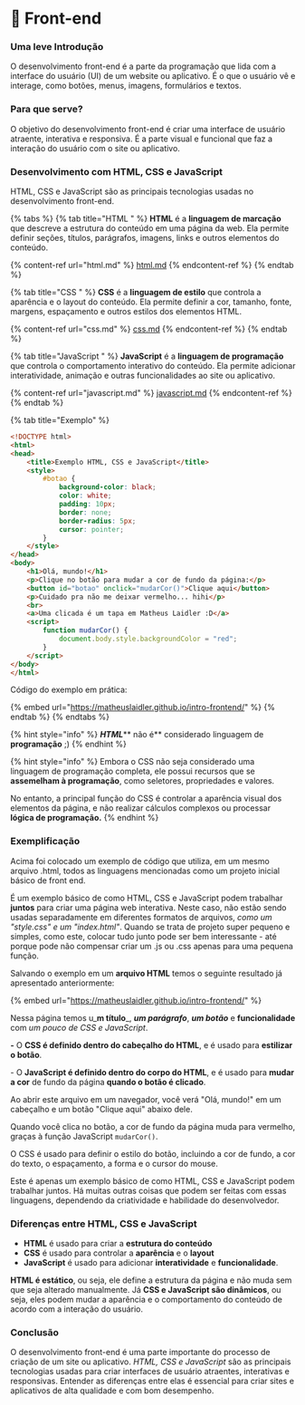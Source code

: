 # 🎨 Front-end

### Uma leve Introdução

O desenvolvimento front-end é a parte da programação que lida com a interface do usuário (UI) de um website ou aplicativo. É o que o usuário vê e interage, como botões, menus, imagens, formulários e textos.

### Para que serve?

O objetivo do desenvolvimento front-end é criar uma interface de usuário atraente, interativa e responsiva. É a parte visual e funcional que faz a interação do usuário com o site ou aplicativo.

### Desenvolvimento com HTML, CSS e JavaScript

HTML, CSS e JavaScript são as principais tecnologias usadas no desenvolvimento front-end.

{% tabs %}
{% tab title="HTML " %}
**HTML** é a **linguagem de marcação** que descreve a estrutura do conteúdo em uma página da web. Ela permite definir seções, títulos, parágrafos, imagens, links e outros elementos do conteúdo.&#x20;

{% content-ref url="html.md" %}
[html.md](html.md)
{% endcontent-ref %}
{% endtab %}

{% tab title="CSS " %}
**CSS** é a **linguagem de estilo** que controla a aparência e o layout do conteúdo. Ela permite definir a cor, tamanho, fonte, margens, espaçamento e outros estilos dos elementos HTML.

{% content-ref url="css.md" %}
[css.md](css.md)
{% endcontent-ref %}
{% endtab %}

{% tab title="JavaScript " %}
**JavaScript** é a **linguagem de programação** que controla o comportamento interativo do conteúdo. Ela permite adicionar interatividade, animação e outras funcionalidades ao site ou aplicativo.

{% content-ref url="javascript.md" %}
[javascript.md](javascript.md)
{% endcontent-ref %}
{% endtab %}

{% tab title="Exemplo" %}
```html
<!DOCTYPE html>
<html>
<head>
	<title>Exemplo HTML, CSS e JavaScript</title>
	<style>
		#botao {
			background-color: black;
			color: white;
			padding: 10px;
			border: none;
			border-radius: 5px;
			cursor: pointer;
		}
	</style>
</head>
<body>
	<h1>Olá, mundo!</h1>
	<p>Clique no botão para mudar a cor de fundo da página:</p>
	<button id="botao" onclick="mudarCor()">Clique aqui</button>
	<p>Cuidado pra não me deixar vermelho... hihi</p>
	<br>
	<a>Uma clicada é um tapa em Matheus Laidler :D</a>
	<script>
		function mudarCor() {
			document.body.style.backgroundColor = "red";
		}
	</script>
</body>
</html>
```

Código do exemplo em prática:

{% embed url="https://matheuslaidler.github.io/intro-frontend/" %}
{% endtab %}
{% endtabs %}

{% hint style="info" %}
_**HTML**_** não é** considerado linguagem de **programação** ;)
{% endhint %}

{% hint style="info" %}
Embora o CSS não seja considerado uma linguagem de programação completa, ele possui recursos que se **assemelham à programação**, como seletores, propriedades e valores.&#x20;

No entanto, a principal função do CSS é controlar a aparência visual dos elementos da página, e não realizar cálculos complexos ou processar **lógica de programação.**
{% endhint %}

### Exemplificação

Acima foi colocado um exemplo de código que utiliza, em um mesmo arquivo .html, todos as linguagens mencionadas como um projeto inicial básico de front end.&#x20;

É um exemplo básico de como HTML, CSS e JavaScript podem trabalhar **juntos** para criar uma página web interativa. Neste caso, não estão sendo usadas separadamente em diferentes formatos de arquivos, _como um "style.css" e um "index.html"_. Quando se trata de projeto super pequeno e simples, como este, colocar tudo junto pode ser bem interessante - até porque pode não compensar criar um .js ou .css apenas para uma pequena função.

Salvando o exemplo em um **arquivo HTML** temos o seguinte resultado já apresentado anteriormente:&#x20;

{% embed url="https://matheuslaidler.github.io/intro-frontend/" %}

Nessa página temos u_**m título**_, _**um parágrafo**_, _**um botão**_ e **funcionalidade** com _um pouco de CSS e JavaScript_.&#x20;

&#x20; **-**   O **CSS é definido dentro do cabeçalho do HTML**, e é usado para **estilizar o botão**.&#x20;

&#x20; \-   O **JavaScript é definido dentro do corpo do HTML**, e é usado para **mudar a cor** de fundo da página **quando o botão é clicado**.

Ao abrir este arquivo em um navegador, você verá "Olá, mundo!" em um cabeçalho e um botão "Clique aqui" abaixo dele.&#x20;

Quando você clica no botão, a cor de fundo da página muda para vermelho, graças à função JavaScript `mudarCor()`.&#x20;

O CSS é usado para definir o estilo do botão, incluindo a cor de fundo, a cor do texto, o espaçamento, a forma e o cursor do mouse.

Este é apenas um exemplo básico de como HTML, CSS e JavaScript podem trabalhar juntos. Há muitas outras coisas que podem ser feitas com essas linguagens, dependendo da criatividade e habilidade do desenvolvedor.

### Diferenças entre HTML, CSS e JavaScript

* **HTML** é usado para criar a **estrutura do conteúdo**
* **CSS** é usado para controlar a **aparência** e o **layout**
* **JavaScript** é usado para adicionar **interatividade** e **funcionalidade**.

**HTML é estático**, ou seja, ele define a estrutura da página e não muda sem que seja alterado manualmente. Já **CSS e JavaScript são dinâmicos**, ou seja, eles podem mudar a aparência e o comportamento do conteúdo de acordo com a interação do usuário.

### Conclusão

O desenvolvimento front-end é uma parte importante do processo de criação de um site ou aplicativo. _HTML, CSS e JavaScript_ são as principais tecnologias usadas para criar interfaces de usuário atraentes, interativas e responsivas. Entender as diferenças entre elas é essencial para criar sites e aplicativos de alta qualidade e com bom desempenho.

